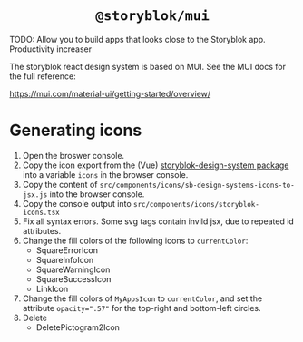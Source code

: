 <div style="text-align:center">
  <h1 style="text-align:center">
    <code>@storyblok/mui</code>
  </h1>
  <p style="text-align:center">
  </p>
</div>

TODO: Allow you to build apps that looks close to the Storyblok app. Productivity increaser

The storyblok react design system is based on MUI. See the MUI docs for the full reference:

https://mui.com/material-ui/getting-started/overview/

# Generating icons

1. Open the broswer console. 
2. Copy the icon export from the (Vue) [storyblok-design-system package](https://github.com/storyblok/storyblok-design-system) into a variable `icons` in the browser console.
3. Copy the content of `src/components/icons/sb-design-systems-icons-to-jsx.js` into the browser console.
4. Copy the console output into `src/components/icons/storyblok-icons.tsx`
5. Fix all syntax errors. Some svg tags contain invild jsx, due to repeated id attributes.
6. Change the fill colors of the following icons to `currentColor`:
   * SquareErrorIcon
   * SquareInfoIcon
   * SquareWarningIcon
   * SquareSuccessIcon
   * LinkIcon 
7. Change the fill colors of `MyAppsIcon` to `currentColor`, and set the attribute `opacity=".57"` for the top-right and bottom-left circles.
8. Delete 
   * DeletePictogram2Icon